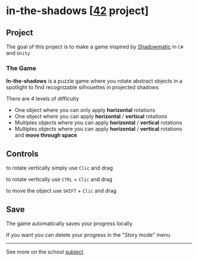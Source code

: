 # in-the-shadows [[42](https://www.42.fr/) project]

## Project
The goal of this project is to make a game inspired by [Shadowmatic](http://shadowmatic.com/) in `C#` and `Unity`

### The Game

**In-the-shadows** is a puzzle game where you rotate abstract objects in a spotlight to find recognizable silhouettes in projected shadows

There are 4 levels of difficulty
- One object where you can only apply **horizontal** rotations
- One object where you can apply **horizontal** / **vertical** rotations
- Multiples objects where you can apply **horizontal** / **vertical** rotations
- Multiples objects where you can apply **horizontal** / **vertical** rotations and **move through space**

## Controls

to rotate vertically simply use `Clic` and drag

to rotate vertically use `CTRL` + `Clic` and drag

to move the object use `SHIFT` + `Clic` and drag

## Save

The game automatically saves your progress locally

If you want you can delete your progress in the "Story mode" menu

---

See more on the school [subject](https://github.com/zer0nim/in-the-shadows/blob/master/in_the_shadow.fr.pdf).